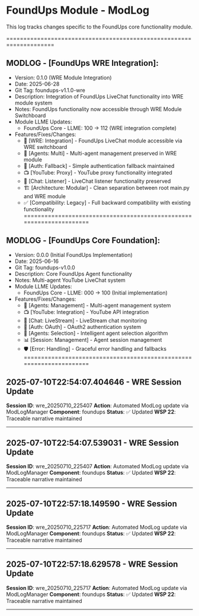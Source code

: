 # FoundUps Module - ModLog

This log tracks changes specific to the FoundUps core functionality module.

====================================================================
## MODLOG - [FoundUps WRE Integration]:
- Version: 0.1.0 (WRE Module Integration)
- Date: 2025-06-28
- Git Tag: foundups-v1.1.0-wre
- Description: Integration of FoundUps LiveChat functionality into WRE module system
- Notes: FoundUps functionality now accessible through WRE Module Switchboard
- Module LLME Updates:
  - FoundUps Core - LLME: 100 -> 112 (WRE integration complete)
- Features/Fixes/Changes:
  - 🔌 [WRE: Integration] - FoundUps LiveChat module accessible via WRE switchboard
  - 🤖 [Agents: Multi] - Multi-agent management preserved in WRE module
  - 🔄 [Auth: Fallback] - Simple authentication fallback maintained
  - 📺 [YouTube: Proxy] - YouTube proxy functionality integrated
  - 💬 [Chat: Listener] - LiveChat listener functionality preserved
  - 🏗️ [Architecture: Modular] - Clean separation between root main.py and WRE module
  - ✅ [Compatibility: Legacy] - Full backward compatibility with existing functionality
====================================================================

## MODLOG - [FoundUps Core Foundation]:
- Version: 0.0.0 (Initial FoundUps Implementation)
- Date: 2025-06-16
- Git Tag: foundups-v1.0.0
- Description: Core FoundUps Agent functionality
- Notes: Multi-agent YouTube LiveChat system
- Module LLME Updates:
  - FoundUps Core - LLME: 000 -> 100 (Initial implementation)
- Features/Fixes/Changes:
  - 🤖 [Agents: Management] - Multi-agent management system
  - 📺 [YouTube: Integration] - YouTube API integration
  - 💬 [Chat: LiveStream] - LiveStream chat monitoring
  - 🔐 [Auth: OAuth] - OAuth2 authentication system
  - 🎯 [Agents: Selection] - Intelligent agent selection algorithm
  - 📊 [Session: Management] - Agent session management
  - 🛡️ [Error: Handling] - Graceful error handling and fallbacks
==================================================================== 

## 2025-07-10T22:54:07.404646 - WRE Session Update

**Session ID**: wre_20250710_225407
**Action**: Automated ModLog update via ModLogManager
**Component**: foundups
**Status**: ✅ Updated
**WSP 22**: Traceable narrative maintained

---

## 2025-07-10T22:54:07.539031 - WRE Session Update

**Session ID**: wre_20250710_225407
**Action**: Automated ModLog update via ModLogManager
**Component**: foundups
**Status**: ✅ Updated
**WSP 22**: Traceable narrative maintained

---

## 2025-07-10T22:57:18.149590 - WRE Session Update

**Session ID**: wre_20250710_225717
**Action**: Automated ModLog update via ModLogManager
**Component**: foundups
**Status**: ✅ Updated
**WSP 22**: Traceable narrative maintained

---

## 2025-07-10T22:57:18.629578 - WRE Session Update

**Session ID**: wre_20250710_225717
**Action**: Automated ModLog update via ModLogManager
**Component**: foundups
**Status**: ✅ Updated
**WSP 22**: Traceable narrative maintained

---
